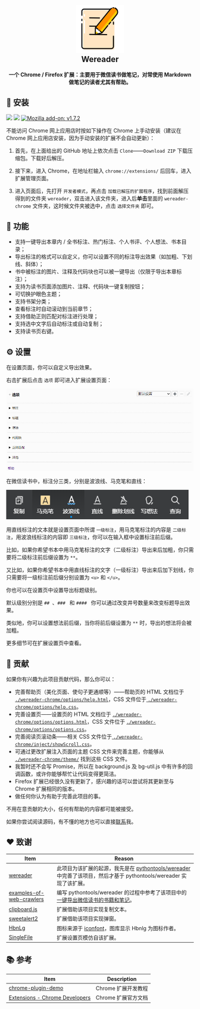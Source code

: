 <h2 align="center"><img src="res/README/icon128.png" height="128"><br>Wereader</h2>

<p align="center"><strong>一个 Chrome / Firefox 扩展：主要用于微信读书做笔记，对常使用 Markdown 做笔记的读者尤其有帮助。</strong></p>

## 💾 安装

[![](https://img.shields.io/badge/Chrome%20Web%20Store-v2.13.0-brightgreen)](https://chrome.google.com/webstore/detail/%E5%BE%AE%E4%BF%A1%E8%AF%BB%E4%B9%A6%E7%AC%94%E8%AE%B0%E5%8A%A9%E6%89%8B/cmlenojlebcodibpdhmklglnbaghpdcg?hl=zh-CN) [![](https://img.shields.io/badge/Edge%20Add--ons-v2.13.0-brightgreen)](https://microsoftedge.microsoft.com/addons/detail/%E5%BE%AE%E4%BF%A1%E8%AF%BB%E4%B9%A6%E7%AC%94%E8%AE%B0%E5%8A%A9%E6%89%8B/iblnlnnpkbhnempmcbioeholmemingmo) [![Mozilla add\-on: v1\.7\.2](https://img.shields.io/badge/Mozilla%20Add--ons-v1.7.2-brightgreen)](https://addons.mozilla.org/zh-CN/firefox/addon/%E5%BE%AE%E4%BF%A1%E8%AF%BB%E4%B9%A6%E7%AC%94%E8%AE%B0%E5%8A%A9%E6%89%8B/)

不能访问 Chrome 网上应用店时按如下操作在 Chrome 上手动安装（建议在 Chrome 网上应用店安装，因为手动安装的扩展不会自动更新）：

1. 首先，在上面给出的 GitHub 地址上依次点击 `Clone`——`Download ZIP` 下载压缩包。下载好后解压。

2. 接下来，进入 Chrome，在地址栏输入 `chrome://extensions/` 后回车，进入扩展管理页面。

3. 进入页面后，先打开 `开发者模式`，再点击 `加载已解压的扩展程序`，找到前面解压得到的文件夹 `wereader`，双击进入该文件夹，进入后**单击**里面的 `wereader-chrome` 文件夹，这时候文件夹被选中，点击 `选择文件夹` 即可。

## 🚚 功能

- 支持一键导出本章内 / 全书标注、热门标注、个人书评、个人想法、书本目录；
- 导出标注的格式可以自定义，你可以设置不同的标注导出效果（如加粗、下划线、斜体）；
- 书中被标注的图片、注释及代码块也可以被一键导出（仅限于导出本章标注）；
- 支持为读书页面添加图片、注释、代码块一键复制按钮；
- 可切换护眼色主题；
- 支持书架分类；
- 查看标注时自动滚动到当前章节；
- 支持借助正则匹配对标注进行处理；
- 支持选中文字后自动标注或自动复制；
- 支持读书页右键。

## ⚙️ 设置

在设置页面，你可以自定义导出效果。

右击扩展后点击 `选项` 即可进入扩展设置页面：

![img](res/README/options.png)

在微信读书中，标注分三类，分别是波浪线、马克笔和直线：

![mark](res/README/mark.png)

用直线标注的文本就是设置页面中所谓 `一级标注`，用马克笔标注的内容是 `二级标注`，用波浪线标注的内容即 `三级标注`，你可以在输入框中设置标注前后缀。

比如，如果你希望书本中用马克笔标注的文字（二级标注）导出来后加粗，你只需要将二级标注前后缀设置为 `**`。

又比如，如果你希望书本中用直线标注的文字（一级标注）导出来后加下划线，你只需要将一级标注前后缀分别设置为 `<u>` 和 `</u>`。

你也可以在设置页中设置导出标题级别。

默认级别分别是 `## `、`### `&nbsp;和 `#### `&nbsp;你可以通过改变井号数量来改变标题导出效果。

类似地，你可以设置想法前后缀，当你将前后缀设置为 `**` 时，导出的想法将会被加粗。

更多细节可在扩展设置页中查看。

## 👋 贡献

如果你有兴趣为此项目贡献代码，那么你可以：

- 完善帮助页（美化页面、使句子更通顺等）——帮助页的 HTML 文档位于 [`./wereader-chrome/options/help.html`](https://github.com/Higurashi-kagome/wereader/blob/master/wereader-chrome/options/help.html)，CSS 文件位于[ `./wereader-chrome/options/help.css`](https://github.com/Higurashi-kagome/wereader/blob/master/wereader-chrome/options/help.css)。
- 完善设置页——设置页的 HTML 文档位于 [`./wereader-chrome/options/options.html`](https://github.com/Higurashi-kagome/wereader/blob/master/wereader-chrome/options/options.html)，CSS 文件位于 [`./wereader-chrome/options/options.css`](https://github.com/Higurashi-kagome/wereader/blob/master/wereader-chrome/options/options.css)。
- 完善阅读页滚动条——相关 CSS 文件位于[ `./wereader-chrome/inject/showScroll.css`](https://github.com/Higurashi-kagome/wereader/blob/master/wereader-chrome/inject/showScroll.css)。
- 可通过更改扩展注入页面的主题 CSS 文件来完善主题，你能够从 [`./wereader-chrome/theme/`](https://github.com/Higurashi-kagome/wereader/tree/master/wereader-chrome/theme) 找到这些 CSS 文件。
- 我暂时还不会写 Promise，所以在 background.js 及 bg-util.js 中有许多的回调函数，或许你能够帮忙让代码变得更简洁。
- Firefox 扩展已经很久没有更新了，感兴趣的话可以尝试将其更新至与 Chrome 扩展相同的版本。
- 做任何你认为有助于完善此项目的事。

不用在意贡献的大小，任何有帮助的内容都可能被接受。

如果你尝试阅读源码，有不懂的地方也可以直接[联系](mailto:higurashi-kagome@qq.com)我。

## ❤️ 致谢

| Item                                                        | Reason           |
| ------------------------------------------------------------ | ----------------- |
| [wereader](https://github.com/arry-lee/wereader)             | 此项目为该扩展的起源，我先是在 [pythontools/wereader](https://github.com/liuhao326/pythontools/tree/master/wereader) 中完善了该项目，然后才基于 pythontools/wereader 实现了该扩展。 |
| [examples-of-web-crawlers](https://github.com/shengqiangzhang/examples-of-web-crawlers) | 编写 pythontools/wereader 的过程中参考了该项目中的[一键导出微信读书的书籍和笔记](https://github.com/shengqiangzhang/examples-of-web-crawlers/tree/master/12.%E4%B8%80%E9%94%AE%E5%AF%BC%E5%87%BA%E5%BE%AE%E4%BF%A1%E8%AF%BB%E4%B9%A6%E7%9A%84%E4%B9%A6%E7%B1%8D%E5%92%8C%E7%AC%94%E8%AE%B0)。 |
| [clipboard.js](https://github.com/zenorocha/clipboard.js)    | 扩展借助该项目实现复制文本。  |
| [sweetalert2](https://github.com/sweetalert2/sweetalert2)    | 扩展借助该项目实现弹窗。     |
| [HbnLg](https://www.iconfont.cn/user/detail?spm=a313x.7781069.1998910419.dcc7d6115&userViewType=collections&uid=4451423) | 图标来源于 [iconfont](https://www.iconfont.cn/collections/index?spm=a313x.7781069.1998910419.3)，图库显示 Hbnlg 为图标作者。 |
| [SingleFile](https://github.com/gildas-lormeau/SingleFile) | 扩展设置页模仿自该扩展。 |

## 📚 参考

| Item                                                         | Description         |
| ------------------------------------------------------------ | ------------------- |
| [chrome-plugin-demo](https://github.com/sxei/chrome-plugin-demo) | Chrome 扩展开发教程 |
| [Extensions - Chrome Developers](https://developer.chrome.com/docs/extensions/) | Chrome 扩展官方文档 |

